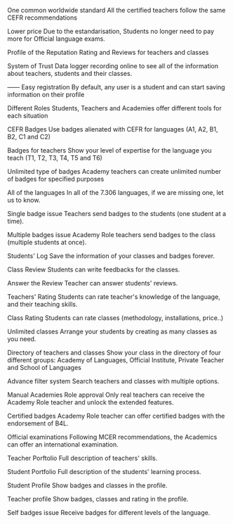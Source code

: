 One common worldwide standard
All the certified teachers follow the same CEFR recommendations

Lower price
 Due to the estandarisation, Students no longer need to pay more for Official language exams.

Profile of the Reputation
Rating and Reviews for teachers and classes

System of Trust
Data logger recording online to see all of the information about teachers, students and their classes.


——
Easy registration
By default, any user is a student and can start saving information on their profile

Different Roles
Students, Teachers and Academies offer different tools for each situation

CEFR Badges
Use badges alienated with CEFR for languages (A1, A2, B1, B2, C1 and C2)

Badges for teachers
Show your level of expertise for the language you teach (T1, T2, T3, T4, T5 and T6)

Unlimited type of badges
Academy teachers can create unlimited number of badges for specified purposes

All of the languages
In all of the 7.306 languages, if we are missing one, let us to know.

Single badge issue
Teachers send badges to the students (one student at a time).

Multiple badges issue
Academy Role teachers send badges to the class (multiple students at once).

Students' Log
Save the information of your classes and badges forever.

Class Review
Students can write feedbacks for the classes.

Answer the Review
Teacher can answer students' reviews.

Teachers' Rating
Students can rate teacher's knowledge of the language, and their teaching skills.

Class Rating
Students can rate classes (methodology, installations, price..)

Unlimited classes
Arrange your students by creating as many classes as you need.

Directory of teachers and classes
Show your class in the directory of four different groups:
Academy of Languages, Official Institute, Private Teacher and School of Languages

Advance filter system
Search teachers and classes with multiple options.

Manual Academies Role approval
Only real teachers can receive the Academy Role teacher and unlock the extended features.

Certified badges
Academy Role teacher can offer certified badges with the endorsement of B4L.

Official examinations
Following MCER recommendations, the Academics can offer an international examination.

Teacher Porftolio
Full description of teachers' skills.

Student Portfolio
Full description of the students' learning process.

Student Profile
Show badges and classes in the profile.

Teacher profile
Show badges, classes and rating in the profile.

Self badges issue
Receive badges for different levels of the language.
